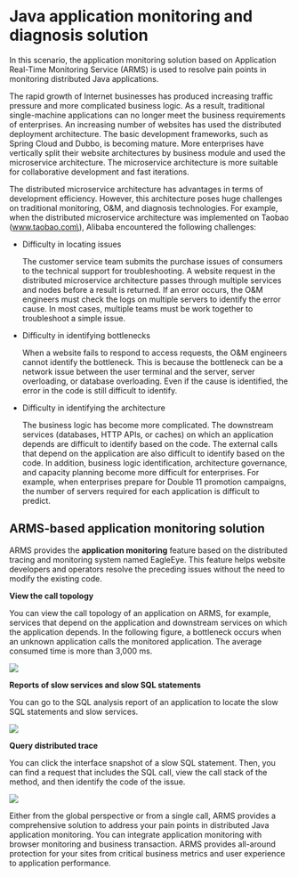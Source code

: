 # Java application monitoring and diagnosis solution

In this scenario, the application monitoring solution based on Application Real-Time Monitoring Service \(ARMS\) is used to resolve pain points in monitoring distributed Java applications.

The rapid growth of Internet businesses has produced increasing traffic pressure and more complicated business logic. As a result, traditional single-machine applications can no longer meet the business requirements of enterprises. An increasing number of websites has used the distributed deployment architecture. The basic development frameworks, such as Spring Cloud and Dubbo, is becoming mature. More enterprises have vertically split their website architectures by business module and used the microservice architecture. The microservice architecture is more suitable for collaborative development and fast iterations.

The distributed microservice architecture has advantages in terms of development efficiency. However, this architecture poses huge challenges on traditional monitoring, O&M, and diagnosis technologies. For example, when the distributed microservice architecture was implemented on Taobao \(www.taobao.com\), Alibaba encountered the following challenges:

-   Difficulty in locating issues

    The customer service team submits the purchase issues of consumers to the technical support for troubleshooting. A website request in the distributed microservice architecture passes through multiple services and nodes before a result is returned. If an error occurs, the O&M engineers must check the logs on multiple servers to identify the error cause. In most cases, multiple teams must be work together to troubleshoot a simple issue.

-   Difficulty in identifying bottlenecks

    When a website fails to respond to access requests, the O&M engineers cannot identify the bottleneck. This is because the bottleneck can be a network issue between the user terminal and the server, server overloading, or database overloading. Even if the cause is identified, the error in the code is still difficult to identify.

-   Difficulty in identifying the architecture

    The business logic has become more complicated. The downstream services \(databases, HTTP APIs, or caches\) on which an application depends are difficult to identify based on the code. The external calls that depend on the application are also difficult to identify based on the code. In addition, business logic identification, architecture governance, and capacity planning become more difficult for enterprises. For example, when enterprises prepare for Double 11 promotion campaigns, the number of servers required for each application is difficult to predict.


## ARMS-based application monitoring solution

ARMS provides the **application monitoring** feature based on the distributed tracing and monitoring system named EagleEye. This feature helps website developers and operators resolve the preceding issues without the need to modify the existing code.

**View the call topology**

You can view the call topology of an application on ARMS, for example, services that depend on the application and downstream services on which the application depends. In the following figure, a bottleneck occurs when an unknown application calls the monitored application. The average consumed time is more than 3,000 ms.

![](https://static-aliyun-doc.oss-accelerate.aliyuncs.com/assets/img/en-US/1360537751/p43318.png)

**Reports of slow services and slow SQL statements**

You can go to the SQL analysis report of an application to locate the slow SQL statements and slow services.

![](https://static-aliyun-doc.oss-accelerate.aliyuncs.com/assets/img/en-US/1360537751/p42273.png)

**Query distributed trace**

You can click the interface snapshot of a slow SQL statement. Then, you can find a request that includes the SQL call, view the call stack of the method, and then identify the code of the issue.

![](https://static-aliyun-doc.oss-accelerate.aliyuncs.com/assets/img/en-US/2360537751/p43319.png)

Either from the global perspective or from a single call, ARMS provides a comprehensive solution to address your pain points in distributed Java application monitoring. You can integrate application monitoring with browser monitoring and business transaction. ARMS provides all-around protection for your sites from critical business metrics and user experience to application performance.

